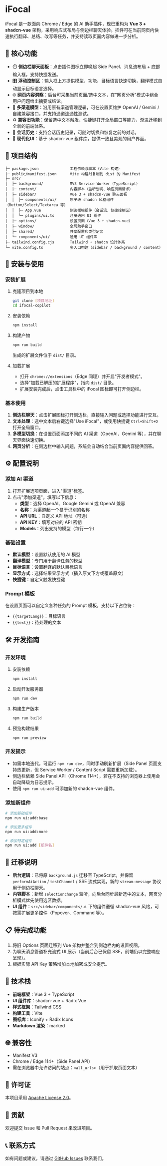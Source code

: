 # iFocal

iFocal 是一款面向 Chrome / Edge 的 AI 助手插件，现已重构为 **Vue 3 + shadcn-vue** 架构，采用响应式布局与侧边栏聊天体验。插件可在当前网页内快速执行翻译、总结、改写等任务，并支持读取页面内容做进一步分析。

## 🌟 核心功能

- ⏱️ **侧边栏聊天面板**：点击插件图标立即唤起 Side Panel，消息流布局 + 底部输入框，支持快捷发送。
- 🎛️ **浮动控制区**：输入框上方提供模型、功能、目标语言快速切换，翻译模式自动显示目标语言选择。
- 🌐 **网页内容洞察**：后台可采集当前页面/选中文本，在"网页分析"模式中组合用户问题给出摘要或结论。
- 🔌 **多渠道模型**：沿用原有渠道管理逻辑，可在设置页维护 OpenAI / Gemini / 自建兼容接口，并支持通道连通性测试。
- ♻️ **兼容旧功能**：保留选中文本触发、快捷键打开全局窗口等能力，渐进迁移到全新的前端体系。
- 💬 **会话历史**：支持会话历史记录，可随时切换和恢复之前的对话。
- 🎨 **现代化UI**：基于 shadcn-vue 组件库，提供一致且美观的用户界面。

## 📁 项目结构

```
├─ package.json              工程依赖与脚本（Vite 构建）
├─ public/manifest.json      Vite 构建时复制到 dist 的 Manifest
├─ src/
│  ├─ background/            MV3 Service Worker（TypeScript）
│  ├─ content/               内容脚本（监听划词、响应页面请求）
│  ├─ sidebar/               Vue 3 + shadcn-vue 聊天面板
│  │  ├─ components/ui/      原子级 shadcn 风格组件（Button/Select/Textarea 等）
│  │  ├─ App.vue             侧边栏根组件（会话流、快捷控制区）
│  │  └─ plugins/ui.ts       注册通用 UI 组件
│  ├─ options/               设置页面（Vue 3 + shadcn-vue）
│  ├─ window/                全局助手窗口
│  ├─ shared/                共享配置和类型定义
│  └─ components/ui/         通用 UI 组件库
├─ tailwind.config.cjs       Tailwind + shadcn 设计体系
└─ vite.config.ts            多入口构建（sidebar / background / content）
```

## 🚀 安装与使用

### 安装扩展

1. 克隆项目到本地
   ```bash
   git clone [项目地址]
   cd ifocal-copilot
   ```

2. 安装依赖
   ```bash
   npm install
   ```

3. 构建产物
   ```bash
   npm run build
   ```
   生成的扩展文件位于 `dist/` 目录。

4. 加载扩展
   - 打开 `chrome://extensions`（Edge 同理）并开启"开发者模式"。
   - 选择"加载已解压的扩展程序"，指向 `dist/` 目录。
   - 扩展安装完成后，点击工具栏中的 iFocal 图标即可打开侧边栏。

### 基本使用

1. **侧边栏聊天**：点击扩展图标打开侧边栏，直接输入问题或选择功能进行交互。
2. **文本处理**：选中文本后右键选择"Use iFocal"，或使用快捷键 `Ctrl+Shift+O` 打开全局窗口。
3. **多模型切换**：在设置页面添加不同的 AI 渠道（OpenAI、Gemini 等），并在聊天界面快速切换。
4. **网页分析**：在侧边栏中输入问题，系统会自动结合当前页面内容提供回答。

## ⚙️ 配置说明

### 添加 AI 渠道

1. 打开扩展选项页面，进入"渠道"标签。
2. 点击"添加渠道"，填写以下信息：
   - **类型**：选择 OpenAI、Google Gemini 或 OpenAI 兼容
   - **名称**：为渠道起一个易于识别的名称
   - **API URL**：自定义 API 地址（可选）
   - **API KEY**：填写对应的 API 密钥
   - **Models**：列出支持的模型（每行一个）

### 基础设置

- **默认模型**：设置默认使用的 AI 模型
- **翻译模型**：专门用于翻译任务的模型
- **目标语言**：设置翻译的默认目标语言
- **显示方式**：选择结果显示方式（插入原文下方或覆盖原文）
- **快捷键**：自定义触发快捷键

### Prompt 模板

在设置页面可以自定义各种任务的 Prompt 模板，支持以下占位符：
- `{{targetLang}}`：目标语言
- `{{text}}`：待处理的文本

## 🛠️ 开发指南

### 开发环境

1. 安装依赖
   ```bash
   npm install
   ```

2. 启动开发服务器
   ```bash
   npm run dev
   ```

3. 构建生产版本
   ```bash
   npm run build
   ```

4. 预览构建结果
   ```bash
   npm run preview
   ```

### 开发提示

- 如需本地迭代，可运行 `npm run dev`，同时手动刷新扩展（Side Panel 页面支持热更新，但 Service Worker / Content Script 需要重新加载）。
- 侧边栏依赖 Side Panel API（Chrome 114+），若在不支持的浏览器上使用会自动降级为日志提示。
- 使用 `npm run ui:add` 可添加新的 shadcn-vue 组件。

### 添加新组件

```bash
# 添加基础组件
npm run ui:add:base

# 添加更多组件
npm run ui:add:more

# 添加特定组件
npm run ui:add [组件名]
```

## 🔄 迁移说明

- **后台逻辑**：已将原 `background.js` 迁移至 TypeScript，并保留 `performAiAction` / `testChannel` / SSE 流式实现，新的 `stream-message` 协议用于侧边栏聊天。
- **内容脚本**：新增 `selectionchange` 监听，向后台同步最新选中的文本，网页分析模式优先使用选区数据。
- **UI 组件**：`src/sidebar/components/ui` 下的组件遵循 shadcn-vue 风格，可按需扩展更多控件（Popover、Command 等）。

## 📋 待完成功能

1. 将旧 Options 页面迁移到 Vue 架构并整合到侧边栏内的设置视图。
2. 为聊天消息管道补充流式 UI 展示（当前后台已保留 SSE，前端仍以完整响应呈现）。
3. 根据实际 API Key 策略增加本地加密或安全提示。

## 🔧 技术栈

- **前端框架**：Vue 3 + TypeScript
- **UI 组件库**：shadcn-vue + Radix Vue
- **样式框架**：Tailwind CSS
- **构建工具**：Vite
- **图标库**：Iconify + Radix Icons
- **Markdown 渲染**：marked

## 🌐 兼容性

- Manifest V3
- Chrome / Edge 114+（Side Panel API）
- 需在浏览器中允许访问的站点：`<all_urls>`（用于抓取页面文本）

## 📄 许可证

本项目采用 [Apache License 2.0](LICENSE)。

## 🤝 贡献

欢迎提交 Issue 和 Pull Request 来改进项目。

## 📞 联系方式

如有问题或建议，请通过 [GitHub Issues](../../issues) 联系我们。